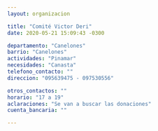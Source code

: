 ```yaml
---
layout: organizacion

title: "Comité Victor Deri"
date: 2020-05-21 15:09:43 -0300

departamento: "Canelones"
barrio: "Canelones"
actividades: "Pinamar"
necesidades: "Canasta"
telefono_contacto: ""
direccion: "095639475 - 097530556"

otros_contactos: ""
horario: "17 a 19"
aclaraciones: "Se van a buscar las donaciones"
cuenta_bancaria: ""

---
```

